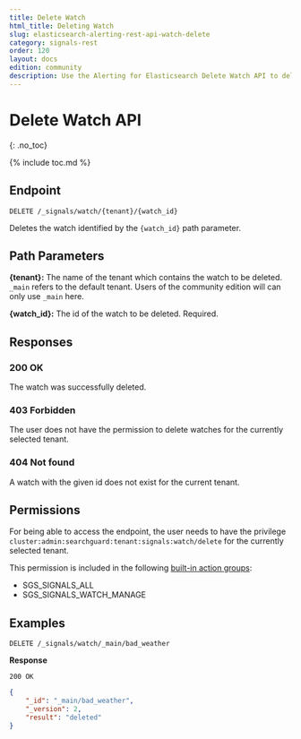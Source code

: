 ```yaml
---
title: Delete Watch
html_title: Deleting Watch
slug: elasticsearch-alerting-rest-api-watch-delete
category: signals-rest
order: 120
layout: docs
edition: community
description: Use the Alerting for Elasticsearch Delete Watch API to delete watches by their watch ID.
---
```


<!--- Copyright 2020 floragunn GmbH -->


# Delete Watch API
{: .no_toc}

{% include toc.md %}


## Endpoint

```
DELETE /_signals/watch/{tenant}/{watch_id}
```

Deletes the watch identified by the `{watch_id}` path parameter. 


## Path Parameters

**{tenant}:** The name of the tenant which contains the watch to be deleted. `_main` refers to the default tenant. Users of the community edition will can only use `_main` here.

**{watch_id}:** The id of the watch to be deleted. Required.

## Responses

### 200 OK

The watch was successfully deleted.

### 403 Forbidden

The user does not have the permission to delete watches for the currently selected tenant. 

### 404 Not found

A watch with the given id does not exist for the current tenant.

## Permissions

For being able to access the endpoint, the user needs to have the privilege `cluster:admin:searchguard:tenant:signals:watch/delete` for the currently selected tenant.

This permission is included in the following [built-in action groups](security_permissions.md):

* SGS\_SIGNALS\_ALL 
* SGS\_SIGNALS\_WATCH\_MANAGE

## Examples

```
DELETE /_signals/watch/_main/bad_weather
```


**Response**

```
200 OK
```

```json
{
    "_id": "_main/bad_weather",
    "_version": 2,
    "result": "deleted"
}
```

